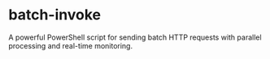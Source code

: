 # batch-invoke
A powerful PowerShell script for sending batch HTTP requests with parallel processing and real-time monitoring.
